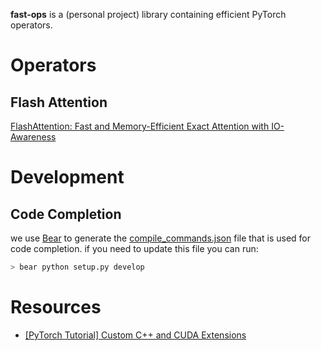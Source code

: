 **fast-ops** is a (personal project) library containing efficient PyTorch operators.

# Operators

## Flash Attention
[FlashAttention: Fast and Memory-Efficient Exact Attention with IO-Awareness](https://arxiv.org/pdf/2205.14135.pdf)

# Development

## Code Completion
we use [Bear](https://github.com/rizsotto/Bear) to generate the
[compile_commands.json](compile_commands.json) file that is used for code completion.
if you need to update this file you can run:
```bash
> bear python setup.py develop
```

# Resources
* [\[PyTorch Tutorial\] Custom C++ and CUDA Extensions](https://pytorch.org/tutorials/advanced/cpp_extension.html)

